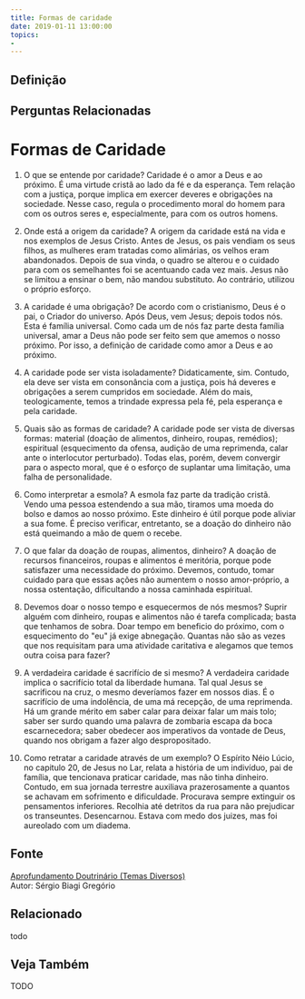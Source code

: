 ```yaml
---
title: Formas de caridade
date: 2019-01-11 13:00:00
topics: 
- 
---
```


## Definição


## Perguntas Relacionadas

Formas de Caridade
==================

1. O que se entende por caridade?
Caridade é o amor a Deus e ao próximo. É uma virtude cristã ao lado da
fé e da esperança. Tem relação com a justiça, porque implica em exercer
deveres e obrigações na sociedade. Nesse caso, regula o procedimento
moral do homem para com os outros seres e, especialmente, para com os
outros homens.

2. Onde está a origem da caridade?
A origem da caridade está na vida e nos exemplos de Jesus Cristo. Antes
de Jesus, os pais vendiam os seus filhos, as mulheres eram tratadas como
alimárias, os velhos eram abandonados. Depois de sua vinda, o quadro se
alterou e o cuidado para com os semelhantes foi se acentuando cada vez
mais. Jesus não se limitou a ensinar o bem, não mandou substituto. Ao
contrário, utilizou o próprio esforço.

3. A caridade é uma obrigação?
De acordo com o cristianismo, Deus é o pai, o Criador do universo. Após
Deus, vem Jesus; depois todos nós. Esta é família universal. Como cada
um de nós faz parte desta família universal, amar a Deus não pode ser
feito sem que amemos o nosso próximo. Por isso, a definição de caridade
como amor a Deus e ao próximo.

4. A caridade pode ser vista isoladamente?
Didaticamente, sim. Contudo, ela deve ser vista em consonância com a
justiça, pois há deveres e obrigações a serem cumpridos em sociedade.
Além do mais, teologicamente, temos a trindade expressa pela fé, pela
esperança e pela caridade.

5. Quais são as formas de caridade?
A caridade pode ser vista de diversas formas: material (doação de
alimentos, dinheiro, roupas, remédios); espiritual (esquecimento da
ofensa, audição de uma reprimenda, calar ante o interlocutor
perturbado). Todas elas, porém, devem convergir para o aspecto moral,
que é o esforço de suplantar uma limitação, uma falha de personalidade.

6. Como interpretar a esmola?
A esmola faz parte da tradição cristã. Vendo uma pessoa estendendo a sua
mão, tiramos uma moeda do bolso e damos ao nosso próximo. Este dinheiro
é útil porque pode aliviar a sua fome. É preciso verificar, entretanto,
se a doação do dinheiro não está queimando a mão de quem o recebe.

7. O que falar da doação de roupas, alimentos, dinheiro?
A doação de recursos financeiros, roupas e alimentos é meritória, porque
pode satisfazer uma necessidade do próximo. Devemos, contudo, tomar
cuidado para que essas ações não aumentem o nosso amor-próprio, a nossa
ostentação, dificultando a nossa caminhada espiritual.

8. Devemos doar o nosso tempo e esquecermos de nós mesmos?
Suprir alguém com dinheiro, roupas e alimentos não é tarefa complicada;
basta que tenhamos de sobra. Doar tempo em beneficio do próximo, com o
esquecimento do "eu" já exige abnegação. Quantas não são as vezes que
nos requisitam para uma atividade caritativa e alegamos que temos outra
coisa para fazer?

9. A verdadeira caridade é sacrifício de si mesmo?
A verdadeira caridade implica o sacrifício total da liberdade humana.
Tal qual Jesus se sacrificou na cruz, o mesmo deveríamos fazer em nossos
dias. É o sacrifício de uma indolência, de uma má recepção, de uma
reprimenda. Há um grande mérito em saber calar para deixar falar um mais
tolo; saber ser surdo quando uma palavra de zombaria escapa da boca
escarnecedora; saber obedecer aos imperativos da vontade de Deus, quando
nos obrigam a fazer algo despropositado.

10. Como retratar a caridade através de um exemplo?
O Espírito Néio Lúcio, no capitulo 20, de Jesus no Lar, relata a
história de um indivíduo, pai de família, que tencionava praticar
caridade, mas não tinha dinheiro. Contudo, em sua jornada terrestre
auxiliava prazerosamente a quantos se achavam em sofrimento e
dificuldade. Procurava sempre extinguir os pensamentos inferiores.
Recolhia até detritos da rua para não prejudicar os transeuntes.
Desencarnou. Estava com medo dos juizes, mas foi aureolado com um
diadema.





## Fonte
[Aprofundamento Doutrinário (Temas Diversos)](https://sites.google.com/view/aprofundamentodoutrinario/formas-de-caridade)  
Autor: Sérgio Biagi Gregório



## Relacionado
todo

## Veja Também
TODO


